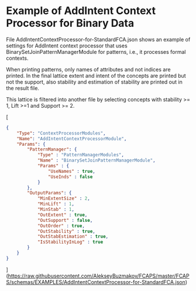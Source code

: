# Example of AddIntent Context Processor for Binary Data

File AddIntentContextProcessor-for-StandardFCA.json shows an example of settings for AddIntent context processor that uses BinarySetJoinPatternManagerModule for patterns, i.e., it processes formal contexts. 

When printing patterns, only names of attributes and not indices are printed. 
In the final lattice extent and intent of the concepts are printed but not the support, also stability and estimation of stability are printed out in the result file.

This lattice is filtered into another file by selecting concepts with stability >= 1, Lift >=1 and Support >= 2.

[
```json
{
	"Type": "ContextProcessorModules",
	"Name": "AddIntentContextProcessorModule",
	"Params": {
		"PatternManager": {
			"Type" : "PatternManagerModules",
			"Name" : "BinarySetJoinPatternManagerModule",
			"Params" : {
				"UseNames" : true,
				"UseInds" : false
			}
		},
		"OutputParams": {
			"MinExtentSize" : 2,
			"MinLift" : 1,
			"MinStab" : 1,
			"OutExtent" : true,
			"OutSupport" : false,
			"OutOrder" : true,
			"OutStability" : true,
			"OutStabEstimation" : true,
			"IsStabilityInLog" : true
		}
	}
}
```
](https://raw.githubusercontent.com/AlekseyBuzmakov/FCAPS/master/FCAPS/schemas/EXAMPLES/AddIntentContextProcessor-for-StandardFCA.json)
